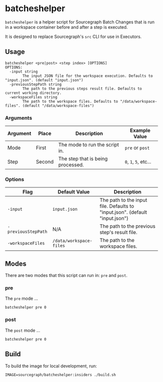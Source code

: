# batcheshelper

`batcheshelper` is a helper script for Sourcegraph Batch Changes that is run in a workspace container before and after a
step is executed.

It is designed to replace Sourcegraph's `src` CLI for use in Executors.

## Usage

```shell
batcheshelper <pre|post> <step index> [OPTIONS]
OPTIONS:
  -input string
        The input JSON file for the workspace execution. Defaults to "input.json". (default "input.json")
  -previousStepPath string
        The path to the previous steps result file. Defaults to current working directory.
  -workspaceFiles string
        The path to the workspace files. Defaults to "/data/workspace-files". (default "/data/workspace-files")
```

### Arguments

| Argument | Place  | Description                       | Example Value         |
|----------|--------|-----------------------------------|-----------------------|
| Mode     | First  | The mode to run the script in.    | `pre` or `post`       |
| Step     | Second | The step that is being processed. | `0`, `1`, `5`, etc... |

### Options

| Flag                | Default Value           | Description                                                                  |
|---------------------|-------------------------|------------------------------------------------------------------------------|
| `-input`            | `input.json`            | The path to the input file. Defaults to "input.json". (default "input.json") |
| `-previousStepPath` | N/A                     | The path to the previous step's result file.                                 |
| `-workspaceFiles`   | `/data/workspace-files` | The path to the workspace files.                                             |

## Modes

There are two modes that this script can run in: `pre` and `post`.

### pre

The `pre` mode ...

```shell
batcheshelper pre 0
```

### post

The `post` mode ...

```shell
batcheshelper pre 0
```

## Build

To build the image for local development, run:

```shell
IMAGE=sourcegraph/batcheshelper:insiders ./build.sh
```
